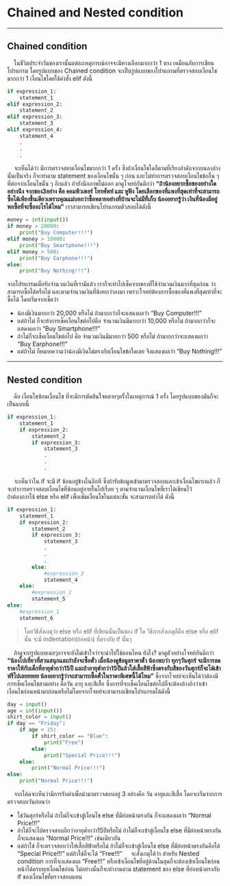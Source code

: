 # Chained and Nested condition

---

## Chained condition
&nbsp;&nbsp;&nbsp;&nbsp;ในชีวิตประจำวันของเรานั้นแต่ละเหตุการณ์อาจจะมีทางเลือกมากกว่า 1 ทาง เหมือนกับการเขียนโปรแกรม โดยรูปแบบของ Chained condition จะเป็นรูปแบบของโปรแกรมที่ตรวจสอบเงื่อนไขมากกว่า 1 เงื่อนไขโดยใช้คำสั่ง elif ดังนี้

```python
if expression_1:
    statement_1
elif expression_2:
    statement_2
elif expression_3:
    statement_3
elif expression_4:
    statement_4
    .
    .
    .
```

&nbsp;&nbsp;&nbsp;&nbsp;จะเห็นได้ว่า มีการตรวจสอบเงื่อนไขมากกว่า 1 ครั้ง ซึ่งถ้าเงื่อนไขใดก็ตามที่เรียงลำดับจากบนลงล่างนั้นเป็นจริง ก็จะทำตาม statement ของเงื่อนไขนั้น ๆ ก่อน และไม่ทำการตรวจสอบเงื่อนไขข้ออื่น ๆ ที่ต่อจากเงื่อนไขนั้น ๆ อีกแล้ว ถ้ายังนึกภาพไม่ออก มาดูโจทย์กันดีกว่า **“ถ้าน้องอยากซื้อของอย่างใดอย่างนึง จากของ3อย่าง คือ คอมพิวเตอร์ โทรศัพท์ และ หูฟัง โดยเลือกของที่แพงที่สุดเท่าที่จะสามารถซื้อได้เพียงชิ้นเดียวเพราะคุณแม่บอกว่าซื้อหลายอย่างที่บ้านจะไม่มีที่เก็บ น้องอยากรู้ว่า เงินที่น้องมีอยู่พอซื้อที่จะซื้ออะไรได้ไหม”** เราสามารถเขียนโปรแกรมตัวสอบได้ดังนี้

```python
money = int(input())
if money > 20000:
    print("Buy Computer!!!")
elif money > 10000:
    print("Buy Smartphone!!!")
elif money > 500:
    print("Buy Earphone!!!")
else:
    print("Buy Nothing!!!")
```

จากโปรแกรมเมื่อรับจำนวนเงินที่เรามีแล้ว เราก็จะทำไปเช็คจากของที่ใช้จำนวนเงินมากที่สุดก่อน ว่าสามารถซื้อได้หรือไม่ และตามจำนวนเงินที่น้อยกว่าลงมา เพราะโจทย์ต้องการซื้อของที่แพงที่สุดเท่าที่จะซื้อได้ โดยเริ่มจากเช็คว่า<br> 
- น้องมีเงินมากกว่า 20,000 หรือไม่ ถ้ามากกว่าก็จะแสดงผลว่า “Buy Computer!!!” 
- แต่ถ้าไม่ ก็จะทำการเช็คเงื่อนไขต่อไปคือ จำนวนเงินมีมากกว่า 10,000 หรือไม่ ถ้ามากกว่าก็จะแสดงผลว่า “Buy Smartphone!!!” 
-  ถ้าไม่ก็จะเช็คเงื่อนไขต่อไป คือ จำนวนเงินมีมากกว่า 500 หรือไม่ ถ้ามากกว่าจะแสดงผลว่า “Buy Earphone!!!” 
-  แต่ถ้าไม่ ก็หมายความว่าน้องมีเงินไม่ตรงกับเงื่อนไขข้อใดเลย จึงแสดงผลว่า “Buy Nothing!!!”

---

## Nested condition
&nbsp;&nbsp;&nbsp;&nbsp;คือ เงื่อนไขซ้อนเงื่อนไข ที่จะมีการตัดสินใจหลายๆครั้งในเหตุการณ์ 1 ครั้ง โดยรูปแบบของมันก็จะเป็นแบบนี้

```python
if expression_1:
    statement_1
    if expression_2:
        statement_2
        if expression_3:
            statement_3
            .
            .
            .
```

&nbsp;&nbsp;&nbsp;&nbsp;จะเห็นว่าใน if จะมี if ซ้อนอยู่ข้างในอีกที ซึ่งถ้ารับข้อมูลเข้ามาตรวจสอบและเข้าเงื่อนไขแรกแล้ว ก็จะทำการตรวจสอบเงื่อนไขที่ซ้อนอยู่ภายในไปเรื่อย ๆ ตามจำนวนเงื่อนไขที่เราได้เขียนไว้<br>
ถ้าต้องการใช้ else หรือ elif เพื่อเพิ่มเงื่อนไขในแต่ละขั้น จะสามารถทำได้ ดังนี้

```python
if expression_1:
    statement_1
    if expression_2:
        statement_2
        if expression_3:
            statement_3
            .
            .
            .
        else:
            #expression_3
            statement_4
    else:
        #expression_2
        statement_5
else:
    #expression_1
    statement_6
```

> โดยวิธีสังเกตุว่า else หรือ elif ที่เขียนนั้นเป็นของ if ใด วิธีการสังเกตุก็คือ else  หรือ elif นั้น จะมี indentation(ย่อหน้า) ที่ตรงกับ if นั้นๆ

&nbsp;&nbsp;&nbsp;&nbsp;ถ้าดูจากรูปแบบเฉยๆอาจจะยังไม่เข้าใจว่าจะนำไปใช้ตอนไหน ยังไง? มาดูตัวอย่างโจทย์กันดีกว่า **“น้องไปเที่ยวที่สวนสนุกและกำลังจะซื้อตั๋ว เมื่อน้องดูข้อมูลราคาตั๋ว น้องพบว่า ทุกๆวันศุกร์ จะมีการลดราคาให้กับเด็กที่อายุต่ำกว่า15ปี และถ้าอายุต่ำกว่า15ปีแล้วใส่เสื้อสีฟ้าซึ่งตรงกับสีของวันศุกร์ก็จะได้เข้าฟรีไปเลยยยยย น้องอยากรู้ว่าจะสามารถซื้อตั๋วในราคาพิเศษนี้ได้ไหม”** ซึ่งจากโจทย์จะเห็นได้ว่าต้องมีการเช็คเงื่อนไขสามอย่าง คือวัน อายุ และสีเสื้อ ซึ่งการที่จะเช็คเงื่อนไขต่อไปก็จะต้องอ้างอิงว่าเข้าเงื่อนไขก่อนหน้ามาก่อนหรือไม่โดยจากโจทย์จะสามารถเขียนโปรแกรมได้ดังนี้

```python
day = input()
age = int(input())
shirt_color = input()
if day == "Friday":
    if age < 15:
        if shirt_color == "Blue":
            print("Free")
        else:
            print("Special Price!!!")
    else:
        print("Normal Price!!!")
else:
    print("Normal Price!!!")
```

&nbsp;&nbsp;&nbsp;&nbsp;จากโค้ดจะเห็นว่ามีการรับค่าเพื่อนำมาตรวจสอบอยู่ 3 อย่างคือ วัน อายุและสีเสื้อ โดยจะเริ่มจากการตรวจสอบวันก่อนว่า 
- ใช่วันศุกร์หรือไม่ ถ้าไม่ก็จะเข้าสู่เงื่อนไข else ที่มีย่อหน้าตรงกัน ก็จะแสดงผลว่า “Normal Price!!!” 
- ถ้าใช่ก็จะไปตรวจสอบอีกว่าอายุต่ำกว่า15ปีหรือไม่ ถ้าไม่ก็จะเข้าสู่เงื่อนไข else ที่มีย่อหน้าตรงกันก็จะแสดงผล “Normal Price!!!” เช่นเดียวกัน 
- แต่ถ้าใช่ ก็จะตรวจสอบว่าใส่เสื้อสีฟ้าหรือไม่ ถ้าไม่ก็จะเข้าสู่เงื่อนไข else ที่มีย่อหน้าตรงกันคือได้ “Special Price!!!” แต่ถ้าใช่ก็จะได้ “Free!!!”
&nbsp;&nbsp;&nbsp;&nbsp;จะสังเกตุได้ว่า สำหรับ Nested condition การที่จะแสดงผล “Free!!!” หรือเข้าเงื่อนไขที่อยู่ด้านในสุดก็จะต้องเข้าเงื่อนไขก่อนหน้าได้ครบทุกเงื่อนไขก่อน ไม่อย่างนั้นก็จะทำงานตาม statement ของ else ที่ย่อหน้าตรงกับ if ของเงื่อนไขที่ตรวจสอบแทน


